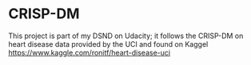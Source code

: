 # CRISP-DM
This project is part of my DSND on Udacity; it follows the CRISP-DM on heart disease data provided by the UCI and found on Kaggel https://www.kaggle.com/ronitf/heart-disease-uci
